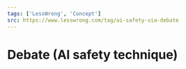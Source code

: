 ```yaml
---
tags: ['LessWrong', 'Concept']
src: https://www.lesswrong.com/tag/ai-safety-via-debate
---
```


# Debate (AI safety technique)
